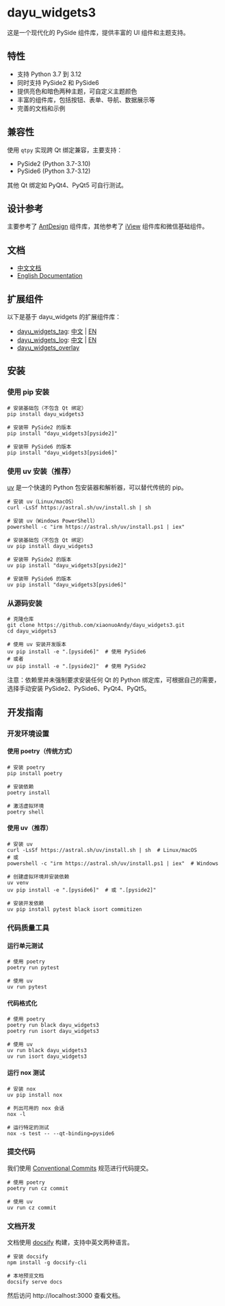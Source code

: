 # dayu_widgets3

这是一个现代化的 PySide 组件库，提供丰富的 UI 组件和主题支持。

## 特性

* 支持 Python 3.7 到 3.12
* 同时支持 PySide2 和 PySide6
* 提供亮色和暗色两种主题，可自定义主题颜色
* 丰富的组件库，包括按钮、表单、导航、数据展示等
* 完善的文档和示例

## 兼容性

使用 `qtpy` 实现跨 Qt 绑定兼容，主要支持：
* PySide2 (Python 3.7-3.10)
* PySide6 (Python 3.7-3.12)

其他 Qt 绑定如 PyQt4、PyQt5 可自行测试。

## 设计参考

主要参考了 [AntDesign](https://ant.design/) 组件库，其他参考了 [iView](https://www.iviewui.com/) 组件库和微信基础组件。

## 文档

* [中文文档](https://xiaonuoandy.github.io/dayu_widgets3/#/zh-cn/)
* [English Documentation](https://xiaonuoandy.github.io/dayu_widgets3/#/en-us/)

## 扩展组件

以下是基于 dayu_widgets 的扩展组件库：

* [dayu_widgets_tag](https://github.com/muyr/dayu_widgets_tag): [中文](https://muyr.github.io/dayu_widgets_tag/#/zh-cn/) | [EN](https://muyr.github.io/dayu_widgets_tag/#/)
* [dayu_widgets_log](https://github.com/muyr/dayu_widgets_log): [中文](https://muyr.github.io/dayu_widgets_log/#/zh-cn/) | [EN](https://muyr.github.io/dayu_widgets_log/#/)
* [dayu_widgets_overlay](https://github.com/FXTD-ODYSSEY/dayu_widgets_overlay)


## 安装

### 使用 pip 安装

```shell
# 安装基础包（不包含 Qt 绑定）
pip install dayu_widgets3

# 安装带 PySide2 的版本
pip install "dayu_widgets3[pyside2]"

# 安装带 PySide6 的版本
pip install "dayu_widgets3[pyside6]"
```

### 使用 uv 安装（推荐）

[uv](https://github.com/astral-sh/uv) 是一个快速的 Python 包安装器和解析器，可以替代传统的 pip。

```shell
# 安装 uv（Linux/macOS）
curl -LsSf https://astral.sh/uv/install.sh | sh

# 安装 uv（Windows PowerShell）
powershell -c "irm https://astral.sh/uv/install.ps1 | iex"

# 安装基础包（不包含 Qt 绑定）
uv pip install dayu_widgets3

# 安装带 PySide2 的版本
uv pip install "dayu_widgets3[pyside2]"

# 安装带 PySide6 的版本
uv pip install "dayu_widgets3[pyside6]"
```

### 从源码安装

```shell
# 克隆仓库
git clone https://github.com/xiaonuoAndy/dayu_widgets3.git
cd dayu_widgets3

# 使用 uv 安装开发版本
uv pip install -e ".[pyside6]"  # 使用 PySide6
# 或者
uv pip install -e ".[pyside2]"  # 使用 PySide2
```

注意：依赖里并未强制要求安装任何 Qt 的 Python 绑定库，可根据自己的需要，选择手动安装 PySide2、PySide6、PyQt4、PyQt5。

## 开发指南

### 开发环境设置

#### 使用 poetry（传统方式）

```shell
# 安装 poetry
pip install poetry

# 安装依赖
poetry install

# 激活虚拟环境
poetry shell
```

#### 使用 uv（推荐）

```shell
# 安装 uv
curl -LsSf https://astral.sh/uv/install.sh | sh  # Linux/macOS
# 或
powershell -c "irm https://astral.sh/uv/install.ps1 | iex"  # Windows

# 创建虚拟环境并安装依赖
uv venv
uv pip install -e ".[pyside6]"  # 或 ".[pyside2]"

# 安装开发依赖
uv pip install pytest black isort commitizen
```

### 代码质量工具

#### 运行单元测试

```shell
# 使用 poetry
poetry run pytest

# 使用 uv
uv run pytest
```

#### 代码格式化

```shell
# 使用 poetry
poetry run black dayu_widgets3
poetry run isort dayu_widgets3

# 使用 uv
uv run black dayu_widgets3
uv run isort dayu_widgets3
```

#### 运行 nox 测试

```shell
# 安装 nox
uv pip install nox

# 列出可用的 nox 会话
nox -l

# 运行特定的测试
nox -s test -- --qt-binding=pyside6
```

### 提交代码

我们使用 [Conventional Commits](https://www.conventionalcommits.org/) 规范进行代码提交。

```shell
# 使用 poetry
poetry run cz commit

# 使用 uv
uv run cz commit
```

### 文档开发

文档使用 [docsify](https://docsify.js.org/) 构建，支持中英文两种语言。

```shell
# 安装 docsify
npm install -g docsify-cli

# 本地预览文档
docsify serve docs
```

然后访问 http://localhost:3000 查看文档。
